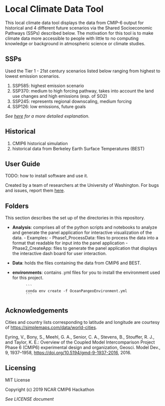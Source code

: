 # Local Climate Data Tool
This local climate data tool displays the data from CMIP-6 output for historical
and 4 different future scenarios via the Shared Socioeconomic Pathways (SSPs)
described below. The motivation for this tool is to make climate data more 
accessible to people with little to no computing knowledge or background in 
atmospheric science or climate studies. 

## SSPs
Used the Tier 1 - 21st century scenarios listed below ranging from highest to lowest
emission scenarios.

1. SSP585: highest emission scenario 
1. SSP370: medium to high forcing pathway, takes into account the land use 
           changes and high emissions (esp. of SO2)
1. SSP245: represents regional downscaling, medium forcing
1. SSP126: low emissions, future goals

*See [here](https://doi.org/10.5194/gmd-9-1937-2016) for a more detailed explanation.*
## Historical
1. CMIP6 historical simulation
1. historical data from Berkeley Earth Surface Temperatures (BEST)

## User Guide
TODO: how to install software and use it. 

Created by a team of researchers at the University of Washington. For bugs and
    issues, report them [here](https://github.com/czarakas/local-climate-data-tool/issues).

## Folders
This section describes the set up of the directories in this repository.
- **Analysis**: comprises all of the python scripts and notebooks to analyze and
            generate the panel application for interactive visualization of 
            the data.
            - Examples: 
            - Phase1_ProcessData: files to process the data into a format that
                        readable for input into the panel application
            - Phase2_CreateApp: files to generate the panel application that 
                        displays the interactive dash board for user interaction.
- **Data**: holds the files containing the data from CMIP6 and BEST. 
- **environments**: contains .yml files for you to install the environment used for
            this project.
            
            ```
            conda env create -f OceanPangeoEnvironment.yml
            ```

## Acknowledgements
Cities and country lists corresponding to latitude and longitude are 
courtesy of https://simplemaps.com/data/world-cities. 

Eyring, V., Bony, S., Meehl, G. A., Senior, C. A., Stevens, B., Stouffer, R. J., 
    and Taylor, K. E.: Overview of the Coupled Model Intercomparison Project 
    Phase 6 (CMIP6) experimental design and organization, Geosci. Model Dev., 9,
    1937–1958, https://doi.org/10.5194/gmd-9-1937-2016, 2016.
    
## Licensing
MIT License

Copyright (c) 2019 NCAR CMIP6 Hackathon

*See LICENSE document*